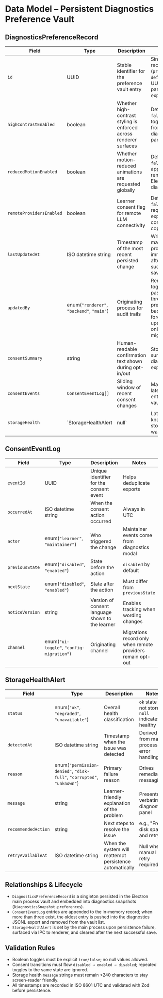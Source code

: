 # Data Model – Persistent Diagnostics Preference Vault

## DiagnosticsPreferenceRecord
| Field | Type | Description | Notes |
| --- | --- | --- | --- |
| `id` | UUID | Stable identifier for the preference vault entry | Single record (`prefs-default`) but UUID keeps parity with exports |
| `highContrastEnabled` | boolean | Whether high-contrast styling is enforced across renderer surfaces | Defaults to `false`; toggled from diagnostics panel |
| `reducedMotionEnabled` | boolean | Whether motion-reduced animations are requested globally | Defaults to `false`; applies to renderer + Electron dialogs |
| `remoteProvidersEnabled` | boolean | Learner consent flag for remote LLM connectivity | Defaults to `false`; requires explicit confirmation copy |
| `lastUpdatedAt` | ISO datetime string | Timestamp of the most recent persisted change | Written by main process immediately after successful save |
| `updatedBy` | enum(`"renderer"`, `"backend"`, `"main"`) | Originating process for audit trails | Renderer toggles pass through preload; backend forced updates only via migrations |
| `consentSummary` | string | Human-readable confirmation text shown during opt-in/out | Stored to surface in diagnostics exports |
| `consentEvents` | `ConsentEventLog[]` | Sliding window of recent consent changes | Maintains latest three entries in vault |
| `storageHealth` | `StorageHealthAlert | null` | Latest known storage warning | Null when vault behaves normally |

## ConsentEventLog
| Field | Type | Description | Notes |
| --- | --- | --- | --- |
| `eventId` | UUID | Unique identifier for the consent event | Helps deduplicate exports |
| `occurredAt` | ISO datetime string | When the consent action occurred | Always in UTC |
| `actor` | enum(`"learner"`, `"maintainer"`) | Who triggered the change | Maintainer events come from diagnostics modal |
| `previousState` | enum(`"disabled"`, `"enabled"`) | State before the action | `disabled` by default |
| `nextState` | enum(`"disabled"`, `"enabled"`) | State after the action | Must differ from `previousState` |
| `noticeVersion` | string | Version of consent language shown to the learner | Enables tracking when wording changes |
| `channel` | enum(`"ui-toggle"`, `"config-migration"`) | Originating channel | Migrations record only when remote providers remain opt-out |

## StorageHealthAlert
| Field | Type | Description | Notes |
| --- | --- | --- | --- |
| `status` | enum(`"ok"`, `"degraded"`, `"unavailable"`) | Overall health classification | `ok` state is not stored; `null` indicates healthy |
| `detectedAt` | ISO datetime string | Timestamp when the issue was detected | Derived from main process error handling |
| `reason` | enum(`"permission-denied"`, `"disk-full"`, `"corrupted"`, `"unknown"`) | Primary failure reason | Drives remediation messaging |
| `message` | string | Learner-friendly explanation of the problem | Presented verbatim in diagnostics panel |
| `recommendedAction` | string | Next steps to resolve the issue | e.g., "Free disk space and retry" |
| `retryAvailableAt` | ISO datetime string | When the system will reattempt persistence automatically | Null when manual retry required |

## Relationships & Lifecycle
- `DiagnosticsPreferenceRecord` is a singleton persisted in the Electron main process vault and embedded into diagnostics snapshots (`DiagnosticsSnapshot.preferences`).
- `ConsentEventLog` entries are appended to the in-memory record; when more than three exist, the oldest entry is pushed into the diagnostics JSONL export and removed from the vault list.
- `StorageHealthAlert` is set by the main process upon persistence failure, surfaced via IPC to renderer, and cleared after the next successful save.

## Validation Rules
- Boolean toggles must be explicit `true/false`; no null values allowed.
- Consent transitions must flow `disabled → enabled → disabled`; repeated toggles to the same state are ignored.
- Storage health `message` strings must remain <240 characters to stay screen-reader friendly.
- All timestamps are recorded in ISO 8601 UTC and validated with Zod before persistence.
